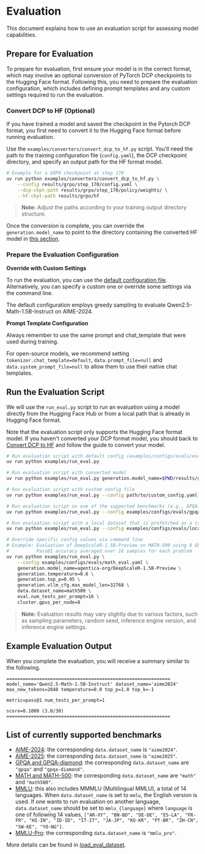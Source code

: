 # Evaluation

This document explains how to use an evaluation script for assessing model capabilities.

## Prepare for Evaluation

To prepare for evaluation, first ensure your model is in the correct format, which may involve an optional conversion of PyTorch DCP checkpoints to the Hugging Face format. Following this, you need to prepare the evaluation configuration, which includes defining prompt templates and any custom settings required to run the evaluation.

### Convert DCP to HF (Optional)
If you have trained a model and saved the checkpoint in the Pytorch DCP format, you first need to convert it to the Hugging Face format before running evaluation.

Use the `examples/converters/convert_dcp_to_hf.py` script. You'll need the path to the training configuration file (`config.yaml`), the DCP checkpoint directory, and specify an output path for the HF format model.

```sh
# Example for a GRPO checkpoint at step 170
uv run python examples/converters/convert_dcp_to_hf.py \
    --config results/grpo/step_170/config.yaml \
    --dcp-ckpt-path results/grpo/step_170/policy/weights/ \
    --hf-ckpt-path results/grpo/hf
```
> **Note:** Adjust the paths according to your training output directory structure.

Once the conversion is complete, you can override the `generation.model_name` to point to the directory containing the converted HF model in [this section](#run-the-evaluation-script).

### Prepare the Evaluation Configuration
**Override with Custom Settings**

To run the evaluation, you can use the [default configuration file](../../examples/configs/evals/eval.yaml). Alternatively, you can specify a custom one or override some settings via the command line.

The default configuration employs greedy sampling to evaluate Qwen2.5-Math-1.5B-Instruct on AIME-2024.

**Prompt Template Configuration**

Always remember to use the same prompt and chat_template that were used during training.

For open-source models, we recommend setting `tokenizer.chat_template=default`, `data.prompt_file=null` and `data.system_prompt_file=null` to allow them to use their native chat templates.

## Run the Evaluation Script

We will use the `run_eval.py` script to run an evaluation using a model directly from the Hugging Face Hub or from a local path that is already in Hugging Face format.

Note that the evaluation script only supports the Hugging Face format model. If you haven't converted your DCP format model, you should back to [Convert DCP to HF](#convert-dcp-to-hf-optional) and follow the guide to convert your model.

```sh
# Run evaluation script with default config (examples/configs/evals/eval.yaml)
uv run python examples/run_eval.py

# Run evaluation script with converted model
uv run python examples/run_eval.py generation.model_name=$PWD/results/grpo/hf

# Run evaluation script with custom config file
uv run python examples/run_eval.py --config path/to/custom_config.yaml

# Run evaluation script on one of the supported benchmarks (e.g., GPQA)
uv run python examples/run_eval.py --config examples/configs/evals/gpqa_eval.yaml

# Run evaluation script with a local dataset that is prefetched as a csv file.
uv run python examples/run_eval.py --config examples/configs/evals/local_eval.yaml

# Override specific config values via command line
# Example: Evaluation of DeepScaleR-1.5B-Preview on MATH-500 using 8 GPUs
#          Pass@1 accuracy averaged over 16 samples for each problem
uv run python examples/run_eval.py \
    --config examples/configs/evals/math_eval.yaml \
    generation.model_name=agentica-org/DeepScaleR-1.5B-Preview \
    generation.temperature=0.6 \
    generation.top_p=0.95 \
    generation.vllm_cfg.max_model_len=32768 \
    data.dataset_name=math500 \
    eval.num_tests_per_prompt=16 \
    cluster.gpus_per_node=8
```
> **Note:** Evaluation results may vary slightly due to various factors, such as sampling parameters, random seed, inference engine version, and inference engine settings.

## Example Evaluation Output

When you complete the evaluation, you will receive a summary similar to the following.

```
============================================================
model_name='Qwen2.5-Math-1.5B-Instruct' dataset_name='aime2024'
max_new_tokens=2048 temperature=0.0 top_p=1.0 top_k=-1

metric=pass@1 num_tests_per_prompt=1

score=0.1000 (3.0/30)
============================================================
```

## List of currently supported benchmarks

- [AIME-2024](../../nemo_rl/data/eval_datasets/aime2024.py): the corresponding `data.dataset_name` is `"aime2024"`.
- [AIME-2025](../../nemo_rl/data/eval_datasets/aime2025.py): the corresponding `data.dataset_name` is `"aime2025"`.
- [GPQA and GPQA-diamond](../../nemo_rl/data/eval_datasets/gpqa.py): the corresponding `data.dataset_name` are `"gpqa"` and `"gpqa-diamond"`.
- [MATH and MATH-500](../../nemo_rl/data/eval_datasets/math.py): the corresponding `data.dataset_name` are `"math"` and `"math500"`.
- [MMLU](../../nemo_rl/data/eval_datasets/mmlu.py): this also includes MMMLU (Multilingual MMLU), a total of 14 languages. When `data.dataset_name` is set to `mmlu`, the English version is used. If one wants to run evaluation on another language, `data.dataset_name` should be set to `mmlu_{language}` where `language` is one of following 14 values, `["AR-XY", "BN-BD", "DE-DE", "ES-LA", "FR-FR", "HI-IN", "ID-ID", "IT-IT", "JA-JP", "KO-KR", "PT-BR", "ZH-CN", "SW-KE", "YO-NG"]`.
- [MMLU-Pro](../../nemo_rl/data/eval_datasets/mmlu_pro.py): the corresponding `data.dataset_name` is `"mmlu_pro"`.

More details can be found in [load_eval_dataset](../../nemo_rl/data/eval_datasets/__init__.py).


